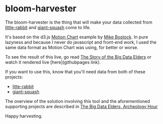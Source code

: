 bloom-harvester
===============

The bloom-harvester is the thing that will make your data collected from 
[little-rabbit](https://github.com/opower/little-rabbit) and [giant-squash](https://github.com/opower/giant-squash)
come to life. 

It's based on the d3.js [Motion Chart](https://github.com/mbostock/bost.ocks.org/blob/gh-pages/mike/nations/index.html) example by
[Mike Bostock](https://github.com/mbostock). In pure lazyness and because I never do javascript 
and front-end work, I used the same data format as Motion Chart was using, for better or worse. 

To see the result of this live, go read [The Story of the Big Data Elders](http://opower.github.io/2013/07/07/the-story-of-the-big-data-elders/) or
watch it rendered live [here](githubpages link). 

If you want to use this, know that you'll need data from both of these projects:
* [litte-rabbit](https://github.com/opower/little-rabbit)
* [giant-squash](https://github.com/opower/giant-squash)

The overview of the solution involving this tool and the aforementioned supporting projects are described
in [The Big Data Elders, Archeology Hour](http://opower.github.io/link-tbd)

Happy harvesting. 
